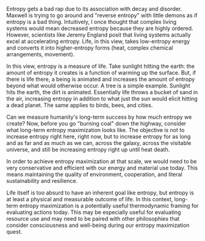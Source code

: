 Entropy gets a bad rap due to its association with decay and disorder. Maxwell is trying to go around and "reverse entropy" with little demons as if entropy is a bad thing. Intuitively, I once thought that complex living systems would mean decreased entropy because they are highly ordered. However, scientists like Jeremy England posit that living systems actually excel at accelerating entropy. Life, in this view, takes low-entropy energy and converts it into higher-entropy forms (heat, complex chemical arrangements, movement). 

In this view, entropy is a measure of life. Take sunlight hitting the earth: the amount of entropy it creates is a function of warming up the surface. But, if there is life there, a being is animated and increases the amount of entropy beyond what would otherwise occur. A tree is a simple example. Sunlight hits the earth, the dirt is animated. Essentially life throws a bucket of sand in the air, increasing entropy in addition to what just the sun would elicit hitting a dead planet. The same applies to birds, bees, and cities.

Can we measure humanity's long-term success by how much entropy we create? Now, before you go "burning coal" down the highway, consider what long-term entropy maximization looks like. The objective is not to increase entropy right here, right now, but to increase entropy for as long and as far and as much as we can, across the galaxy, across the visitable universe, and still be increasing entropy right up until heat death. 

In order to achieve entropy maximization at that scale, we would need to be very conservative and efficient with our energy and material use today. This means maintaining the quality of environment, cooperation, and literal sustainability and resilience.

Life itself is too absurd to have an inherent goal like entropy, but entropy is at least a physical and measurable outcome of life. In this context, long-term entropy maximization is a potentially useful thermodynamic framing for evaluating actions today. This may be especially useful for evaluating resource use and may need to be paired with other philosophies that consider consciousness and well-being during our entropy maximization quest. 